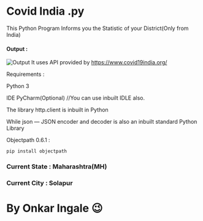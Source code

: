 # Covid India .py
This Python Program Informs you the Statistic of your District(Only from India)

#### Output :
![Output](https://octodex.github.com/images/yaktocat.png)
It uses API provided by https://www.covid19india.org/

Requirements :

Python 3

IDE PyCharm(Optional) //You can use inbuilt IDLE also.

The library http.client is inbuilt in Python

While json — JSON encoder and decoder is also an inbuilt standard Python Library 

Objectpath 0.6.1 :

    pip install objectpath
  
### Current State : Maharashtra(MH)
### Current City : Solapur
# By Onkar Ingale 😉

